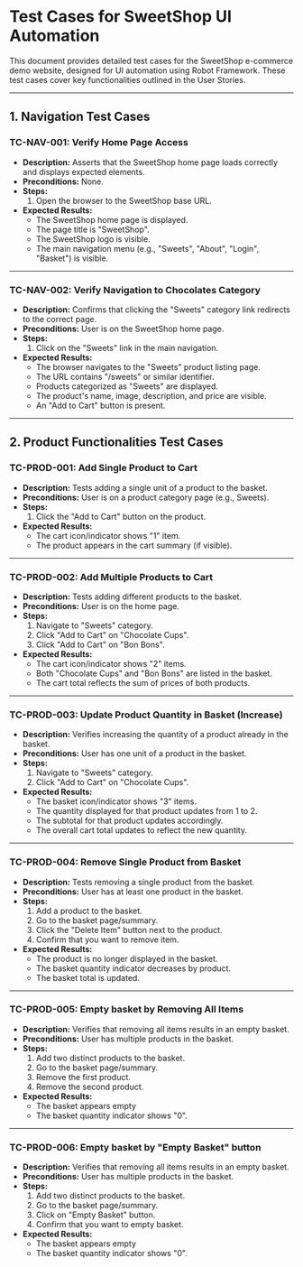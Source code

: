 # Test Cases for SweetShop UI Automation

This document provides detailed test cases for the SweetShop e-commerce demo website, designed for UI automation using Robot Framework. These test cases cover key functionalities outlined in the User Stories.

---

## 1. Navigation Test Cases

### TC-NAV-001: Verify Home Page Access
* **Description:** Asserts that the SweetShop home page loads correctly and displays expected elements.
* **Preconditions:** None.
* **Steps:**
    1.  Open the browser to the SweetShop base URL.
* **Expected Results:**
    * The SweetShop home page is displayed.
    * The page title is "SweetShop".
    * The SweetShop logo is visible.
    * The main navigation menu (e.g., "Sweets", "About", "Login", "Basket") is visible.

---

### TC-NAV-002: Verify Navigation to Chocolates Category
* **Description:** Confirms that clicking the "Sweets" category link redirects to the correct page.
* **Preconditions:** User is on the SweetShop home page.
* **Steps:**
    1.  Click on the "Sweets" link in the main navigation.
* **Expected Results:**
    * The browser navigates to the "Sweets" product listing page.
    * The URL contains "/sweets" or similar identifier.
    * Products categorized as "Sweets" are displayed.
    * The product's name, image, description, and price are visible.
    * An "Add to Cart" button is present.

---

## 2. Product Functionalities Test Cases

### TC-PROD-001: Add Single Product to Cart
* **Description:** Tests adding a single unit of a product to the basket.
* **Preconditions:** User is on a product category page (e.g., Sweets).
* **Steps:**
    1.  Click the "Add to Cart" button on the product.
* **Expected Results:**
    * The cart icon/indicator shows "1" item.
    * The product appears in the cart summary (if visible).

---

### TC-PROD-002: Add Multiple Products to Cart
* **Description:** Tests adding different products to the basket.
* **Preconditions:** User is on the home page.
* **Steps:**
    1.  Navigate to "Sweets" category.
    2.  Click "Add to Cart" on "Chocolate Cups".
    3.  Click "Add to Cart" on "Bon Bons".
* **Expected Results:**
    * The cart icon/indicator shows "2" items.
    * Both "Chocolate Cups" and "Bon Bons" are listed in the basket.
    * The cart total reflects the sum of prices of both products.

---

### TC-PROD-003: Update Product Quantity in Basket (Increase)
* **Description:** Verifies increasing the quantity of a product already in the basket.
* **Preconditions:** User has one unit of a product in the basket.
* **Steps:**
    1.  Navigate to "Sweets" category.
    2.  Click "Add to Cart" on "Chocolate Cups".
* **Expected Results:**
    * The basket icon/indicator shows "3" items.
    * The quantity displayed for that product updates from 1 to 2.
    * The subtotal for that product updates accordingly.
    * The overall cart total updates to reflect the new quantity.

---

### TC-PROD-004: Remove Single Product from Basket
* **Description:** Tests removing a single product from the basket.
* **Preconditions:** User has at least one product in the basket.
* **Steps:**
    1.  Add a product to the basket.
    2.  Go to the basket page/summary.
    3.  Click the "Delete Item"  button next to the product.
    4.  Confirm that you want to remove item.
* **Expected Results:**
    * The product is no longer displayed in the basket.
    * The basket quantity indicator decreases by product.
    * The basket total is updated.

---

### TC-PROD-005: Empty basket by Removing All Items
* **Description:** Verifies that removing all items results in an empty basket.
* **Preconditions:** User has multiple products in the basket.
* **Steps:**
    1.  Add two distinct products to the basket.
    2.  Go to the basket page/summary.
    3.  Remove the first product.
    4.  Remove the second product.
* **Expected Results:**
    * The basket appears empty 
    * The basket quantity indicator shows "0".

---

### TC-PROD-006: Empty basket by "Empty Basket" button
* **Description:** Verifies that removing all items results in an empty basket.
* **Preconditions:** User has multiple products in the basket.
* **Steps:**
    1.  Add two distinct products to the basket.
    2.  Go to the basket page/summary.
    3.  Click on "Empty Basket" button.
    4.  Confirm that you want to empty basket.
* **Expected Results:**
    * The basket appears empty 
    * The basket quantity indicator shows "0".

